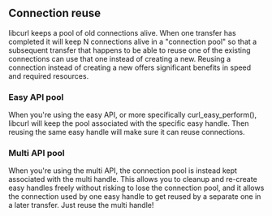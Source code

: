 ## Connection reuse

libcurl keeps a pool of old connections alive. When one transfer has completed
it will keep N connections alive in a "connection pool" so that a subsequent
transfer that happens to be able to reuse one of the existing connections can
use that one instead of creating a new. Reusing a connection instead of
creating a new offers significant benefits in speed and required resources.

### Easy API pool

When you're using the easy API, or more specifically curl_easy_perform(),
libcurl will keep the pool associated with the specific easy handle. Then
reusing the same easy handle will make sure it can reuse connections.

### Multi API pool

When you're using the multi API, the connection pool is instead kept
associated with the multi handle. This allows you to cleanup and re-create
easy handles freely without risking to lose the connection pool, and it allows
the connection used by one easy handle to get reused by a separate one in a
later transfer. Just reuse the multi handle!
